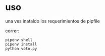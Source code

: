 # uso
una ves inataldo los requerimientos de pipfile

correr:

```
pipenv shell
pipenv install
python voto.py

```